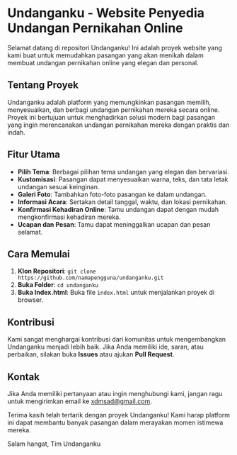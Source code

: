 # Undanganku - Website Penyedia Undangan Pernikahan Online

Selamat datang di repositori Undanganku! Ini adalah proyek website yang kami buat untuk memudahkan pasangan yang akan menikah dalam membuat undangan pernikahan online yang elegan dan personal.

## Tentang Proyek

Undanganku adalah platform yang memungkinkan pasangan memilih, menyesuaikan, dan berbagi undangan pernikahan mereka secara online. Proyek ini bertujuan untuk menghadirkan solusi modern bagi pasangan yang ingin merencanakan undangan pernikahan mereka dengan praktis dan indah.

## Fitur Utama

- **Pilih Tema**: Berbagai pilihan tema undangan yang elegan dan bervariasi.
- **Kustomisasi**: Pasangan dapat menyesuaikan warna, teks, dan tata letak undangan sesuai keinginan.
- **Galeri Foto**: Tambahkan foto-foto pasangan ke dalam undangan.
- **Informasi Acara**: Sertakan detail tanggal, waktu, dan lokasi pernikahan.
- **Konfirmasi Kehadiran Online**: Tamu undangan dapat dengan mudah mengkonfirmasi kehadiran mereka.
- **Ucapan dan Pesan**: Tamu dapat meninggalkan ucapan dan pesan selamat.

## Cara Memulai

1. **Klon Repositori**: `git clone https://github.com/namapengguna/undanganku.git`
2. **Buka Folder**: `cd undanganku`
3. **Buka Index.html**: Buka file `index.html` untuk menjalankan proyek di browser.

## Kontribusi

Kami sangat menghargai kontribusi dari komunitas untuk mengembangkan Undanganku menjadi lebih baik. Jika Anda memiliki ide, saran, atau perbaikan, silakan buka **Issues** atau ajukan **Pull Request**.

## Kontak

Jika Anda memiliki pertanyaan atau ingin menghubungi kami, jangan ragu untuk mengirimkan email ke [xdmsad@gmail.com](mailto:xdmsad@gmail.com).

Terima kasih telah tertarik dengan proyek Undanganku! Kami harap platform ini dapat membantu banyak pasangan dalam merayakan momen istimewa mereka.

Salam hangat,
Tim Undanganku
